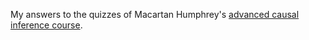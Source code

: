 My answers to the quizzes of Macartan Humphrey's [advanced causal inference course](https://macartan.github.io/ci/).
